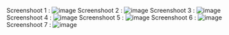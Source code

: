 Screenshoot 1 : 
![image](https://github.com/user-attachments/assets/119780a4-39f8-4c6a-8be8-e52a16b01a11)
Screenshoot 2 :
![image](https://github.com/user-attachments/assets/effe555e-9d15-477b-b030-dc6be20a8781)
Screenshoot 3 :
![image](https://github.com/user-attachments/assets/04f3ad12-16f6-451a-9be4-c670a3c2bb86)
Screenshoot 4 :
![image](https://github.com/user-attachments/assets/262aabfe-422f-4106-938a-1ef632d654df)
Screenshoot 5 :
![image](https://github.com/user-attachments/assets/06628904-8671-4d81-9e78-9c46be8d5994)
Screenshoot 6 :
![image](https://github.com/user-attachments/assets/58f66098-5a4c-4d44-8805-3b44365a9700)
Screenshoot 7 :
![image](https://github.com/user-attachments/assets/85227d4f-c8d1-4519-a768-c94eb943f4f0)
